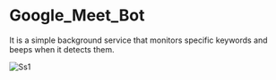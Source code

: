 # Google_Meet_Bot
It is a simple background service that monitors specific keywords and beeps when it detects them.


![Ss1](https://github.com/UmangDAVDA/Google_Meet_Bot/assets/69191929/9643bcd5-e88e-4eb2-ab45-a07baa08c3dd)
